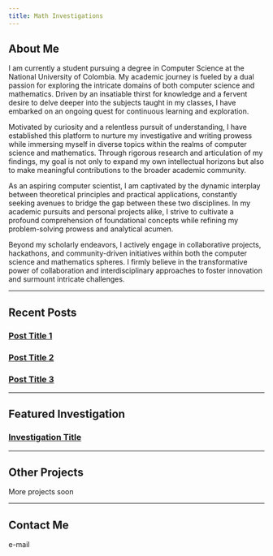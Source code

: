```yaml
---
title: Math Investigations
---
```

## About Me

I am currently a student pursuing a degree in Computer Science at the National University of Colombia. My academic journey is fueled by a dual passion for exploring the intricate domains of both computer science and mathematics. Driven by an insatiable thirst for knowledge and a fervent desire to delve deeper into the subjects taught in my classes, I have embarked on an ongoing quest for continuous learning and exploration.

Motivated by curiosity and a relentless pursuit of understanding, I have established this platform to nurture my investigative and writing prowess while immersing myself in diverse topics within the realms of computer science and mathematics. Through rigorous research and articulation of my findings, my goal is not only to expand my own intellectual horizons but also to make meaningful contributions to the broader academic community.

As an aspiring computer scientist, I am captivated by the dynamic interplay between theoretical principles and practical applications, constantly seeking avenues to bridge the gap between these two disciplines. In my academic pursuits and personal projects alike, I strive to cultivate a profound comprehension of foundational concepts while refining my problem-solving prowess and analytical acumen.

Beyond my scholarly endeavors, I actively engage in collaborative projects, hackathons, and community-driven initiatives within both the computer science and mathematics spheres. I firmly believe in the transformative power of collaboration and interdisciplinary approaches to foster innovation and surmount intricate challenges.

---

## Recent Posts

### [Post Title 1](link_to_post_1)

### [Post Title 2](link_to_post_2)

### [Post Title 3](link_to_post_3)


---

## Featured Investigation

### [Investigation Title](link_to_investigation)

---

## Other Projects

More projects soon

---

## Contact Me

e-mail

